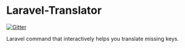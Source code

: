 Laravel-Translator
==================

[![Gitter](https://badges.gitter.im/Join%20Chat.svg)](https://gitter.im/rmariuzzo/Laravel-Translator?utm_source=badge&utm_medium=badge&utm_campaign=pr-badge&utm_content=badge)

Laravel command that interactively helps you translate missing keys.

